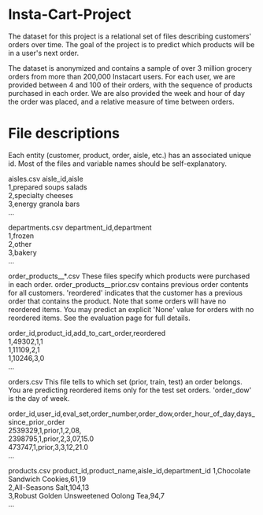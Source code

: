 # Insta-Cart-Project
The dataset for this project is a relational set of files describing customers' orders over time. The goal of the project is to predict which products will be in a user's next order.

The dataset is anonymized and contains a sample of over 3 million grocery orders from more than 200,000 Instacart users. For each user, we are provided between 4 and 100 of their orders, with the sequence of products purchased in each order. We are also provided the week and hour of day the order was placed, and a relative measure of time between orders.

# File descriptions
Each entity (customer, product, order, aisle, etc.) has an associated unique id. Most of the files and variable names should be self-explanatory.

aisles.csv
 aisle_id,aisle  
 1,prepared soups salads  
 2,specialty cheeses  
 3,energy granola bars  
 ...

departments.csv
 department_id,department  
 1,frozen  
 2,other  
 3,bakery  
 ...
 
order_products__*.csv
These files specify which products were purchased in each order. order_products__prior.csv contains previous order contents for all customers. 'reordered' indicates that the customer has a previous order that contains the product. Note that some orders will have no reordered items. You may predict an explicit 'None' value for orders with no reordered items. See the evaluation page for full details.

 order_id,product_id,add_to_cart_order,reordered  
 1,49302,1,1  
 1,11109,2,1  
 1,10246,3,0  
 ... 
 
orders.csv
This file tells to which set (prior, train, test) an order belongs. You are predicting reordered items only for the test set orders. 'order_dow' is the day of week.

 order_id,user_id,eval_set,order_number,order_dow,order_hour_of_day,days_since_prior_order  
 2539329,1,prior,1,2,08,  
 2398795,1,prior,2,3,07,15.0  
 473747,1,prior,3,3,12,21.0  
 ...
 
products.csv
 product_id,product_name,aisle_id,department_id
 1,Chocolate Sandwich Cookies,61,19  
 2,All-Seasons Salt,104,13  
 3,Robust Golden Unsweetened Oolong Tea,94,7  
 ...
